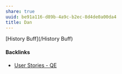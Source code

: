 ```yaml
---
share: true
uuid: be91a116-d89b-4a9c-b2ec-8d4de0a00da4
title: Dan
---
```

[History Buff](/History Buff)

#### Backlinks

* [User Stories - QE](/f137b314-579f-42ab-8be5-1c72bf9ebcd9)